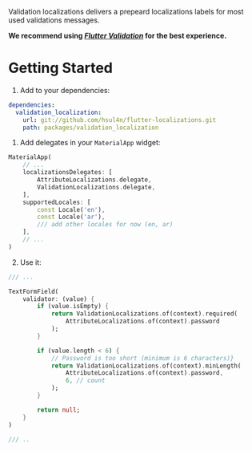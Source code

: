 Validation localizations delivers a prepeard localizations labels for most used validations messages.

**We recommend using [_Flutter Validation_](https://github.com/hsul4n/flutter-validation) for the best experience.**

# Getting Started

1. Add to your dependencies:

```yaml
dependencies:
  validation_localization:
    url: git://github.com/hsul4n/flutter-localizations.git
    path: packages/validation_localization
```

1. Add delegates in your `MaterialApp` widget:

```dart
MaterialApp(
	// ...
	localizationsDelegates: [
        AttributeLocalizations.delegate,
		ValidationLocalizations.delegate,
	],
	supportedLocales: [
		const Locale('en'),
		const Locale('ar'),
		/// add other locales for now (en, ar)
	],
	// ...
)
```

2. Use it:

```dart
/// ...

TextFormField(
	validator: (value) {
		if (value.isEmpty) {
			return ValidationLocalizations.of(context).required(
				AttributeLocalizations.of(context).password
			);
		}

		if (value.length < 6) {
			// Password is too short (minimum is 6 characters)}
			return ValidationLocalizations.of(context).minLength(
				AttributeLocalizations.of(context).password,
				6, // count
			);
		}

		return null;
	}
)

/// ..
```
